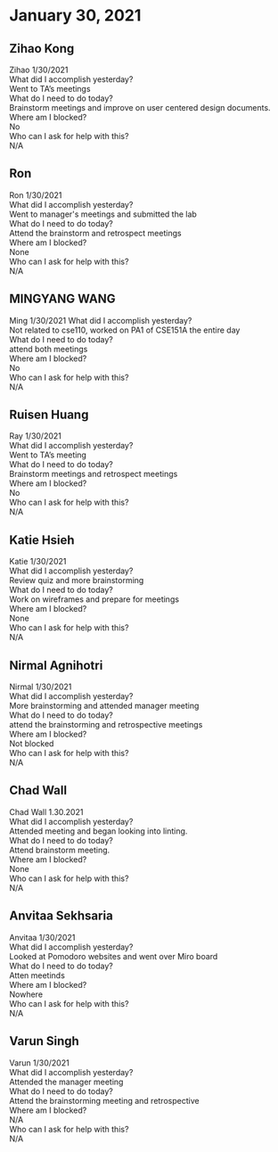 # January 30, 2021

## Zihao Kong
Zihao 1/30/2021\
What did I accomplish yesterday?\
Went to TA’s meetings\
What do I need to do today?\
Brainstorm meetings and improve on user centered design documents.\
Where am I blocked?\
No\
Who can I ask for help with this?\
N/A

## Ron
Ron 1/30/2021\
 What did I accomplish yesterday?\
Went to manager's meetings and submitted the lab\
 What do I need to do today?\
Attend the brainstorm and retrospect meetings\
 Where am I blocked?\
None\
 Who can I ask for help with this?\
N/A

## MINGYANG WANG
Ming 1/30/2021
 What did I accomplish yesterday?\
Not related to cse110, worked on PA1 of CSE151A the entire day\
What do I need to do today?\
attend both meetings\
Where am I blocked?\
No\
Who can I ask for help with this?\
N/A 

## Ruisen Huang
Ray 1/30/2021\
 What did I accomplish yesterday?\
Went to TA’s meeting\
What do I need to do today?\
Brainstorm meetings and retrospect meetings\
Where am I blocked?\
No\
Who can I ask for help with this?\
N/A

## Katie Hsieh
Katie 1/30/2021\
What did I accomplish yesterday?\
Review quiz and more brainstorming\
What do I need to do today?\
Work on wireframes and prepare for meetings\
Where am I blocked?\
None\
Who can I ask for help with this?\
N/A

## Nirmal Agnihotri
Nirmal 1/30/2021\
What did I accomplish yesterday?\
More brainstorming and attended manager meeting\
What do I need to do today?\
attend the brainstorming and retrospective meetings\
Where am I blocked?\
Not blocked\
Who can I ask for help with this?\
N/A

## Chad Wall
Chad Wall 1.30.2021\
What did I accomplish yesterday?\
Attended meeting and began looking into linting.\
What do I need to do today?\
Attend brainstorm meeting.\
Where am I blocked?\
None\
Who can I ask for help with this?\
N/A

## Anvitaa Sekhsaria
Anvitaa 1/30/2021\
 What did I accomplish yesterday?\
Looked at Pomodoro websites and went over Miro board\
What do I need to do today?\
Atten meetinds\
Where am I blocked?\
Nowhere\
Who can I ask for help with this?\
N/A

## Varun Singh
Varun 1/30/2021\
What did I accomplish yesterday?\
Attended the manager meeting\
What do I need to do today?\
Attend the brainstorming meeting and retrospective\
Where am I blocked?\
N/A\
Who can I ask for help with this?\
N/A